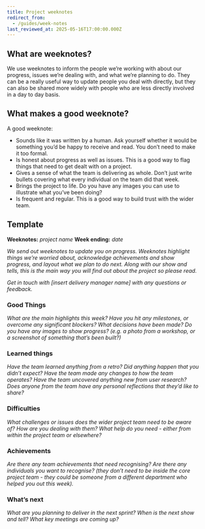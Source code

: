 ```yaml
---
title: Project weeknotes
redirect_from:
  - /guides/week-notes
last_reviewed_at: 2025-05-16T17:00:00.000Z
---
```

## What are weeknotes?

We use weeknotes to inform the people we’re working with about our progress,
issues we’re dealing with, and what we’re planning to do. They can be a really
useful way to update people you deal with directly, but they can also be shared
more widely with people who are less directly involved in a day to day basis.

## What makes a good weeknote?

A good weeknote:

* Sounds like it was written by a human. Ask yourself whether it would be
  something you’d be happy to receive and read. You don’t need to make it too
  formal.
* Is honest about progress as well as issues. This is a good way to flag things
  that need to get dealt with on a project.
* Gives a sense of what the team is delivering as whole. Don’t just write
  bullets covering what every individual on the team did that week.
* Brings the project to life. Do you have any images you can use to illustrate
  what you’ve been doing?
* Is frequent and regular. This is a good way to build trust with the wider
  team.

## Template

**Weeknotes:** *project name* **Week ending:** *date*

*We send out weeknotes to update you on progress. Weeknotes highlight things
we’re worried about, acknowledge achievements and show progress, and layout what
we plan to do next. Along with our show and tells, this is the main way you will
find out about the project so please read.*

*Get in touch with \[insert delivery manager name] with any questions or
feedback.*

### **Good Things**

*What are the main highlights this week?* *Have you hit any milestones, or
overcome any significant blockers?* *What decisions have been made?* *Do you
have any images to show progress? (e.g. a photo from a workshop, or a screenshot
of something that’s been built?)*

### **Learned things**

*Have the team learned anything from a retro?* *Did anything happen that you
didn’t expect?* *Have the team made any changes to how the team operates?* *Have
the team uncovered anything new from user research?* *Does anyone from the team
have any personal reflections that they’d like to share?*

### **Difficulties**

*What challenges or issues does the wider project team need to be aware of?*
*How are you dealing with them?* *What help do you need - either from within the
project team or elsewhere?*

### **Achievements**

*Are there any team achievements that need recognising?* *Are there any
individuals you want to recognise? (they don’t need to be inside the core
project team - they could be someone from a different department who helped you
out this week).*

### **What’s next**

*What are you planning to deliver in the next sprint?* *When is the next show
and tell?* *What key meetings are coming up?*